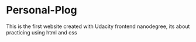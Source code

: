 # Personal-Plog
This is the first website created with Udacity frontend nanodegree, its about practicing using html and css  
